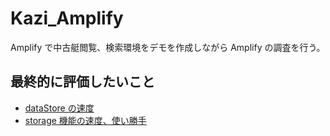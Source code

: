 # Kazi_Amplify
 Amplify で中古艇閲覧、検索環境をデモを作成しながら Amplify の調査を行う。

## 最終的に評価したいこと
- [dataStore の速度](https://aws-amplify.github.io/docs/js/datastore#datastore)
- [storage 機能の速度、使い勝手](https://aws-amplify.github.io/docs/js/storage)
